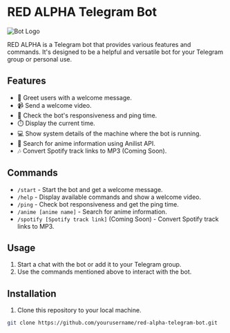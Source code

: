 # RED ALPHA Telegram Bot

![Bot Logo](https://link.to/your/bot-logo.png)

RED ALPHA is a Telegram bot that provides various features and commands. It's designed to be a helpful and versatile bot for your Telegram group or personal use.

## Features

- 🤖 Greet users with a welcome message.
- 📹 Send a welcome video.
- 📡 Check the bot's responsiveness and ping time.
- ⏱️ Display the current time.
- 💻 Show system details of the machine where the bot is running.
- 🎵 Search for anime information using Anilist API.
- 🎶 Convert Spotify track links to MP3 (Coming Soon).

## Commands

- `/start` - Start the bot and get a welcome message.
- `/help` - Display available commands and show a welcome video.
- `/ping` - Check bot responsiveness and get the ping time.
- `/anime [anime name]` - Search for anime information.
- `/spotify [Spotify track link]` (Coming Soon) - Convert Spotify track links to MP3.

## Usage

1. Start a chat with the bot or add it to your Telegram group.
2. Use the commands mentioned above to interact with the bot.

## Installation

1. Clone this repository to your local machine.

```bash
git clone https://github.com/yourusername/red-alpha-telegram-bot.git
